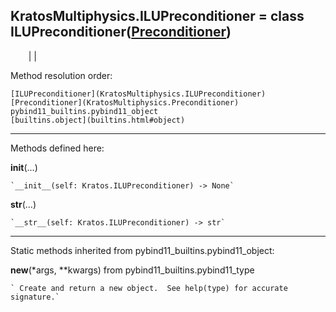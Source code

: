   
**KratosMultiphysics.ILUPreconditioner** = class
ILUPreconditioner([Preconditioner](KratosMultiphysics.Preconditioner))  
---  
`    `|   |

Method resolution order:

    [ILUPreconditioner](KratosMultiphysics.ILUPreconditioner)
    [Preconditioner](KratosMultiphysics.Preconditioner)
    pybind11_builtins.pybind11_object
    [builtins.object](builtins.html#object)

* * *

Methods defined here:  

**__init__**(...)

    `__init__(self: Kratos.ILUPreconditioner) -> None`

**__str__**(...)

    `__str__(self: Kratos.ILUPreconditioner) -> str`

* * *

Static methods inherited from pybind11_builtins.pybind11_object:  

**__new__**(*args, **kwargs) from pybind11_builtins.pybind11_type

    ` Create and return a new object.  See help(type) for accurate signature.`

